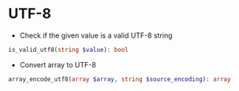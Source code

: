 # UTF-8

- Check if the given value is a valid UTF-8 string

```php
is_valid_utf8(string $value): bool
```

- Convert array to UTF-8

```php
array_encode_utf8(array $array, string $source_encoding): array
```
